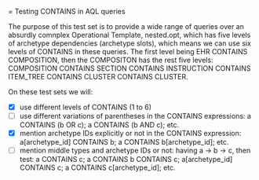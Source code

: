= Testing CONTAINS in AQL queries

The purpose of this test set is to provide a wide range of queries over an absurdly comnplex Operational Template, nested.opt, which has five levels of archetype dependencies (archetype slots), which means we can use six levels of CONTAINS in these queries. The first level being EHR CONTAINS COMPOSITION, then the COMPOSITON has the rest five levels: COMPOSITION CONTAINS SECTION CONTAINS INSTRUCTION CONTAINS ITEM_TREE CONTAINS CLUSTER CONTAINS CLUSTER.

On these test sets we will:

 - [x] use different levels of CONTAINS (1 to 6)
 - [ ] use different variations of parentheses in the CONTAINS expressions: a CONTAINS (b OR c); a CONTAINS (b AND c); etc.
 - [x] mention archetype IDs explicitly or not in the CONTAINS expression: a[archetype_id] CONTAINS b; a CONTAINS b[archetype_id]; etc.
 - [ ] mention middle types and archetype IDs or not: having a -> b -> c, then test: a CONTAINS c; a CONTAINS b CONTAINS c; a[archetype_id] CONTAINS c; a CONTAINS c[archetype_id]; etc.

